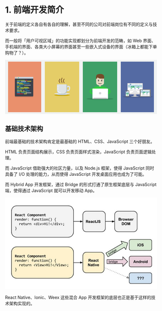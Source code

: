 # 1. 前端开发简介

关于前端的定义各自有各自的理解，甚至不同的公司对前端岗位有不同的定义与技术要求。

而一般将「用户可视区域」的功能实现都划分为前端开发的范畴，如 Web 界面、手机端的界面、各类大小屏幕的界面甚至一些嵌入式设备的界面（冰箱上都能下单购物了？）。

![&#x8981;&#x4EAB;&#x53D7;&#x5F00;&#x53D1;&#x8FC7;&#x7A0B;](.gitbook/assets/basic-front-end-development-tips-for-students-assist-software.png)

## 基础技术架构

前端最基础的技术架构肯定是最基础的 HTML、CSS、JavaScript 三个好朋友。

HTML 负责页面结构展示，CSS 负责页面样式渲染，JavaScript 负责页面逻辑处理。

而 JavaScript 借助强大的社区力量，以及 Node.js 框架，使得 JavaScript 同时具备了 I/O 处理的能力，从而使得 JavaScript 开发桌面应用也成为了可能。

而 Hybrid App 开发框架，通过 Bridge 的形式打通了原生框架底层与 JavaScript 端，使得通过 JavaScript 就可以开发移动 App。

![JavaScript Bridge](.gitbook/assets/js-bridge.jpg)

React Native、Ionic、Weex 这些混合 App 开发框架的底层也正是基于这样的技术架构实现的。

